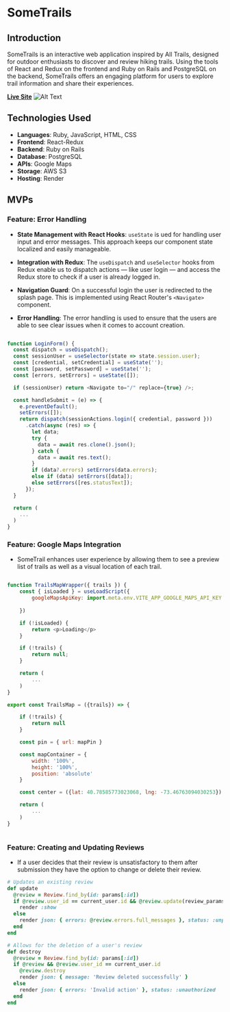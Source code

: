 # SomeTrails

## Introduction

SomeTrails is an interactive web application inspired by All Trails, designed for outdoor enthusiasts to discover and review hiking trails. Using the tools of React and Redux on the frontend and Ruby on Rails and PostgreSQL on the backend, SomeTrails offers an engaging platform for users to explore trail information and share their experiences.

[**Live Site**](https://sometrails-bhz9.onrender.com)
![Alt Text](./frontend/images/intro_fsp.gif)

## Technologies Used
- **Languages**: Ruby, JavaScript, HTML, CSS
- **Frontend**: React-Redux
- **Backend**: Ruby on Rails
- **Database**: PostgreSQL
- **APIs**: Google Maps
- **Storage**: AWS S3
- **Hosting**: Render

## MVPs


### Feature: Error Handling

- **State Management with React Hooks**: `useState` is ued for handling user input and error messages. This approach keeps our component state localized and easily manageable.

- **Integration with Redux**: The `useDispatch` and `useSelector` hooks from Redux enable us to dispatch actions — like user login — and access the Redux store to check if a user is already logged in.

- **Navigation Guard**: On a successful login the user is redirected to the splash page. This is implemented using React Router's `<Navigate>` component.

- **Error Handling**: The error handling is used to ensure that the users are able to see clear issues when it comes to account creation.

```javascript

function LoginForm() {
  const dispatch = useDispatch();
  const sessionUser = useSelector(state => state.session.user);
  const [credential, setCredential] = useState('');
  const [password, setPassword] = useState('');
  const [errors, setErrors] = useState([]);

  if (sessionUser) return <Navigate to="/" replace={true} />;

  const handleSubmit = (e) => {
    e.preventDefault();
    setErrors([]);
    return dispatch(sessionActions.login({ credential, password }))
      .catch(async (res) => {
        let data;
        try {
          data = await res.clone().json();
        } catch {
          data = await res.text(); 
        }
        if (data?.errors) setErrors(data.errors);
        else if (data) setErrors([data]);
        else setErrors([res.statusText]);
      });
  }

  return (
    ...
  )
}

  ```

### Feature: Google Maps Integration

- SomeTrail enhances user experience by allowing them to see a preview list of trails as well as a visual location of each trail.

```javascript

function TrailsMapWrapper({ trails }) {
    const { isLoaded } = useLoadScript({
        googleMapsApiKey: import.meta.env.VITE_APP_GOOGLE_MAPS_API_KEY
    
    })

    if (!isLoaded) {
        return <p>Loading</p>
    }

    if (!trails) {
        return null;
    }

    return (
        ...
    )
}

export const TrailsMap = ({trails}) => {

    if (!trails) {
        return null
    }

    const pin = { url: mapPin }

    const mapContainer = {
        width: '100%',
        height: '100%',
        position: 'absolute'
    }

    const center = ({lat: 40.78585773023068, lng: -73.46763094030253})

    return (
        ...
    )
}



```


### Feature: Creating and Updating Reviews

- If a user decides that their review is unsatisfactory to them after submission they have the option to change or delete their review. 

```ruby
# Updates an existing review
def update
  @review = Review.find_by(id: params[:id])
  if @review.user_id == current_user.id && @review.update(review_params)
    render :show 
  else 
    render json: { errors: @review.errors.full_messages }, status: :unprocessable_entity
  end
end

# Allows for the deletion of a user's review
def destroy
  @review = Review.find_by(id: params[:id])
  if @review && @review.user_id == current_user.id
    @review.destroy
    render json: { message: 'Review deleted successfully' }
  else
    render json: { errors: 'Invalid action' }, status: :unauthorized
  end
end

```

